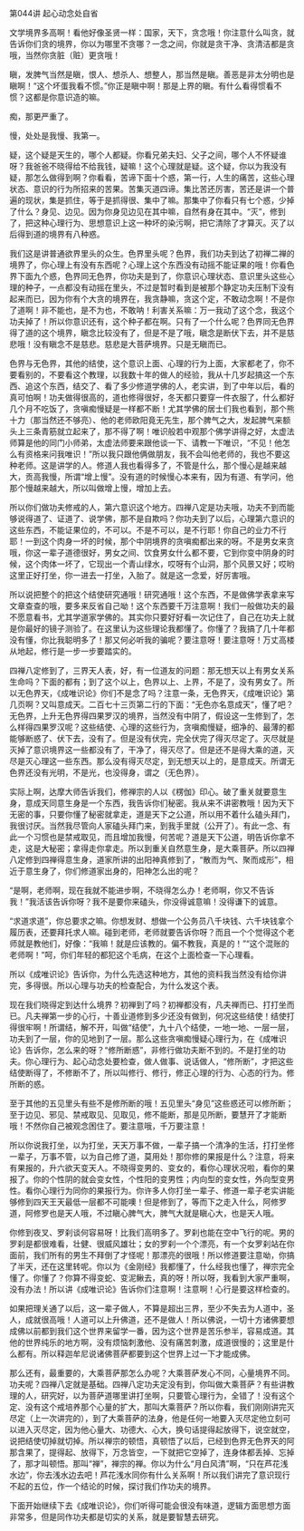   

第044讲 起心动念处自省

文学境界多高啊！看他好像圣贤一样：国家，天下，贪念哦！你注意什么叫贪，就告诉你们贪的境界，你以为哪里不贪哪？一念之间，你就是贪干净、贪清洁都是贪哦，当然你贪脏（赃）更贪哦！

瞋，发脾气当然是瞋，恨人、想杀人、想整人，那当然是瞋。善恶是非太分明也是瞋啊！“这个坏蛋我看不惯。”你正是瞋中啊！那是上界的瞋。有什么看得惯看不惯？这都是你意识造的嘛。

痴，那更严重了。

慢，处处是我慢、我第一。

疑，这个疑是天生的，哪个人都疑。你看兄弟夫妇、父子之间，哪个人不怀疑谁呀？我爸爸不晓得给不给我钱，疑嘛！这个心理就是疑。这个疑，你以为我没有疑，那怎么做得到啊？你看看，苦谛下面十个惑，第一行，人生的痛苦，这些心理状态、意识的行为所招来的苦果。苦集灭道四谛。集比苦还厉害，苦还是讲一个普遍的现状，集是抓住，等于是抓得很、集中了嘛。那集中了你看只有七个惑，少掉了什么？身见、边见。因为你身见边见在其中嘛，自然有身在其中。“灭”，修到了，把这种心理行为、思想意识上这一种坏的染污啊，把它清除了才算灭。灭了以后得到道的境界有八种惑。

我们这是讲普通欲界里头的众生。色界里头呢？色界，我们功夫到达了初禅二禅的境界了，你心理上有没有东西呢？心理上这个东西没有动摇不能证果的哦！你看色界下面九个惑，色界同无色界，你功夫是到了，你意识心理状态、意识里头这些心理的种子，一点都没有动摇在里头，不过是暂时看到是被那个静定功夫压制下没有起来而已，因为你有个大贪的境界在，我贪静嘛，贪这个定，不敢动念啊！不是你了道啊！非不能也，是不为也，不敢呐！利害关系嘛：万一我动了这个念，我这个功夫掉了！所以你意识还有，这个种子都在啊。只有了一个什么呢？色界同无色界得了道的这个境界，瞋念比较没有了，但是不是了哦，瞋念是断伏下去，并不是慈悲哦！没有瞋念不是慈悲。慈悲是大菩萨境界。只是无瞋而已。

色界与无色界，其他的结使，这个意识上面、心理的行为上面，大家都老了，你不要看别的，不要看这个教理，以我数十年的做人的经验，我从十几岁起搞这一个东西、追这个东西，结交了、看了多少修道学佛的人，老实讲，到了中年以后，看的真可怕啊！功夫做得很高的，道也修得很好，冬天都只要穿一件衣服了，什么都好几个月不吃饭了，贪嗔痴慢疑是一样都不断！尤其学佛的居士们我也看到，那个熊十力（那当然还不够亮）、他的老师欧阳竟无先生，那个脾气之大，发起脾气来额头上三条青筋就立起来了，那不得了啊！唯识般若中观那个佛学讲得之好，太虚法师算是他的同门小师弟，太虚法师要来跟他谈一下、请教一下唯识，“不见！他怎么有资格来问我唯识！”所以我只跟他俩做朋友，我不会叫他老师的，我也不要这种老师。这是讲学的人。修道人我也看得多了，不管是什么，那个慢心是越来越大，贡高我慢，所谓“增上慢”。没有道的时候慢心本来有，因为有道、有学问，他那个慢越来越大，所以叫做增上慢，增加上去。

所以你们做功夫修戒的人，第六意识这个地方。四禅八定是功夫哦，功夫不到而能够说得道了、证道了、说学佛，那不是自欺吗？你功夫到了以后，心理第六意识的这些东西，不能证果位的，不可以。不是不可以，是不行耶！你自己的业力不行耶！一到这个肉身一坏的时候，那个中阴境界的贪嗔痴都出来的呀。不是男女来贪哦，你这一辈子道德很好，男女之间、饮食男女什么都不要，它到你变中阴身的时候，这个肉体一坏了，它现出一个青山绿水，哎呀有个山洞，那个风景又好；哎哟这里正好打坐，你一进去一打坐，入胎了。就是这一念爱，好厉害哦。

所以说把整个的把这个结使研究通哦！研究通哦！这个东西，不是做佛学表拿来写文章查查的哦，要多来反省自己呦！这个东西要千万注意啊！我们一般做功夫的最不愿意看书，尤其学道家学佛的。其实你只要好好看一次记住了，自己在功夫上就是你最好的镜子测验了。在这里认为这些理论我都懂了。你懂了？我搞了几十年都没有懂，你比我聪明多了！那又何必听我的骗呢？要注意呀！要注意呀！万丈高楼从地起，修行是一步一步要踏实的。

四禅八定修到了，三界天人表，好，有一位道友的问题：那无想天以上有男女关系生命吗？下面的都有；到了这个以上，色界以上、上界，不是了，没有男女了。所以无色界天，《成唯识论》你们不是念了吗？注意一条，无色界天，《成唯识论》第几页啊？又叫意成天。二百七十三页第二行的下面：“无色亦名意成天”，懂了吧？无色界，上升无色界得四果罗汉的境界，当然没有中阴了，假设这一生修到了，怎么样得四果罗汉呢？这些结使、心理的这些行为，贪嗔痴慢疑，细净的、最薄的都能够断惑了、伏下去，没有了。但是没有伏完，完全伏完了得灭尽定了。灭尽就是灭掉了意识境界这一些都没有了，干净了，得灭尽了。但是还不是得大乘的道，灭尽是灭心理这一些东西。那么没有得灭尽定，到无想天以上的，是意成天。所谓无色界还没有光明，不是光，也没得身，谓之（无色界）。

实际上啊，达摩大师告诉我们，修禅宗的人以《楞伽》印心。破了重关就要意生身，意成天同意生身是一个东西，我告诉你们秘密。我从来不讲密教哦！因为天下无密的事，只要你懂了秘密就拿走，道是天下之公道，所以用不着什么磕头拜门，我很讨厌。当然我尽管向人家磕头拜门来，到我手里就（公开了）。有此一念、有此一个习惯也是禁戒取见，而且增加我慢，何苦呢？道是天下公道，明告诉你拿不走，这是大秘密；拿得走你拿走。所以到重关自然意生身，是大乘菩萨。所以四禅八定修到四禅得意生身，道家所讲的出阳神真修到了，“散而为气、聚而成形”，相近于意生身了，你们修道家出身的，阳神怎么出的呢？

“是啊，老师啊，现在我就不能进步啊，不晓得怎么办！老师啊，你又不告诉我！”我活该告诉你呀？我不是要你来磕头，你没得诚意嘛！没得谦下的诚意。

“求道求道”，你总要求之嘛。你想发财、想做一个公务员八千块钱、六千块钱拿个履历表，还要拜托求人嘛。碰到老师，老师就要告诉你呀？而且一个个觉得这个老师就是教他们，好像：“我嘛！就是应该教的。偏不教我，真是的！”“这个混账的老师啊！”呵，你们年轻的都犯这个毛病，在这个上面检查一下心理看。

所以《成唯识论》告诉你，为什么先选这种地方，其他的资料我当然没有给你讲完，多得很。所以心理与功夫的检查配合，为什么发这个表。

现在我们晓得定到达什么境界？初禅到了吗？初禅都没有，凡夫禅而已、打打坐而已。凡夫禅第一步的心行，十善业道修到多少还没有做到，何况这些结使！结使打得很牢啊！所谓结，解不开，叫做“结使”，九十八个结使，一地一地、一层一层，功夫到了一层，你的见地到了一层。那么这些贪嗔痴慢疑心理行为，在《成唯识论》告诉你，怎么来的呀？“修所断惑”，非修行做功夫断不到的。不是打坐的功夫。你心理行为、起心动念处要检查，做人做事、说话做人，“修所断”，才把这些结使断得了，不修断不了，所以叫修行、修行，修正心理的行为、心态的行为。修所断的惑。

至于其他的五见里头有些不是修所断的哦！五见里头“身见”这些惑还可以修所断；至于边见、邪见、禁戒取见、见取见，修不能断，那是见所断，要慧开了才能断哦！不然你自己被观念困住了。要注意哦，千万要注意！

所以你说我打坐，以为打坐，天天万事不做，一辈子搞一个清净的生活，打打坐修一辈子，万事不管，以为自己修了道，莫用处！那你修的果报是什么？注意，将来有果报的，升六欲天变天人。不晓得变男的、变女的，看你心理状况啦，看你的果报了。你的个性阴的就会变女性，个性阳的变男性；内向型的变女性，外向型变男性。看你心理行为同你的果报行为。你许多人你打坐一辈子、修道一辈子老实讲能够修到四天王天最低一层都不可能噢！但是修到了，等而下之走入什么，阿修罗道，阿修罗也是天人哦，不过瞋心脾气大，脾气大就是瞋心大，也是天人哦。

你修到夜叉、罗刹谈何容易呀！比我们高明多了。罗刹也能在空中飞行的呢。男的罗刹是都很难看，壮健、很威风雄壮；女的罗刹一个个漂亮，有一个女罗刹站在你面前，我们所有的男生不拜倒了才怪呢！那漂亮的很哦！所以修道要注意呦，你搞了半天，还在这里转呢。你以为《金刚经》我都懂了，什么经我也懂了，禅宗完全懂了。你懂了？你算不得变蛇、变泥鳅去，真的呀！所以呀，我看到大家严重啊，没有办法！所以讲《成唯识论》告诉你们注意啊！注意啊！心行是要这样检查的。

如果把理关通了以后，这一辈子做人，不算是超出三界，至少不失去为人道中，圣人，成就很高哦！人道可以上升佛道，还不是做人！所以佛说，一切十方诸佛要想成佛以前都到我们这个世界来留学一番，因为这个世界是苦乐参半，容易成道。其他的世界纯乐的地方啊，没有烦恼刺激他、没有痛苦刺激，成道很慢的；这里是什么都有。所以释迦牟尼说诸佛菩萨都要到这个世界上过一下才能成佛。

那么还有，最重要的，大乘菩萨那怎么办呢？大乘菩萨发心不同，心量境界不同。功夫呢？四禅八定就是基础。四禅八定功夫定没有到，你叫做大乘菩萨？有些讲教理的人，研究好，以为菩萨道哪里讲打坐啊，只要管心理行为，全错了！没有这个定、没有这个戒培养那个心量的扩大，那叫大乘菩萨？所以你看，我们刚刚讲完灭尽定（上一次讲完的），到了大乘菩萨的法身，他是任何一地要入灭尽定他立刻可以进入灭尽定，因为他心量大、功德大、心大，换句话提得起放得下，说空就空，说把结使切掉就切掉。所以禅宗的顿悟，真顿悟了以后，已经到色界无色界天的阿那含果了，提得起、放得下，万念皆空，一下就把它空掉了，连身体都丢掉、忘掉了，那才叫顿悟。那叫“禅”，禅宗的禅。你以为什么“月白风清”啊，“只在芦花浅水边”，你去浅水边去吧！芦花浅水同你有什么关系啊！所以我们讲完了意识现行不起的五位，作一个结论的时候，探讨我们作功夫的境界。

下面开始继续下去《成唯识论》，你们听得可能会很没有味道，逻辑方面思想方面非常多，但是同作功夫都是切实的关系，就是要智慧去研究。